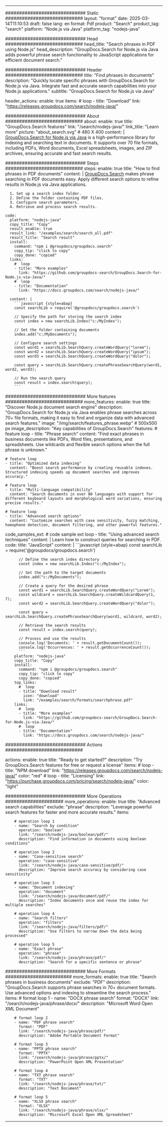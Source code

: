 
---
############################# Static ############################
layout: "format"
date:  2025-03-14T11:10:53
draft: false
lang: en
format: Pdf
product: "Search"
product_tag: "search"
platform: "Node.js via Java"
platform_tag: "nodejs-java"

############################# Head ############################
head_title: "Search phrases in PDF using Node.js"
head_description: "GroupDocs.Search for Node.js via Java adds powerful phrase search functionality to JavaScript applications for efficient document search."

############################# Header ############################
title: "Find phrases in documents" 
description: "Quickly locate specific phrases with GroupDocs.Search for Node.js via Java. Integrate fast and accurate search capabilities into your Node.js applications."
subtitle: "GroupDocs.Search for Node.js via Java" 

header_actions:
  enable: true
  items:
    #  loop
    - title: "Download"
      link: "https://releases.groupdocs.com/search/nodejs-java/"
      
############################# About ############################
about:
    enable: true
    title: "GroupDocs.Search features"
    link: "/search/nodejs-java/"
    link_title: "Learn more"
    picture: "about_search.svg" # 480 X 400
    content: |
       [GroupDocs.Search for Node.js via Java](/search/nodejs-java/) is a high-performance library for indexing and searching text in documents. It supports over 70 file formats, including PDFs, Word documents, Excel spreadsheets, images, and ZIP archives, ensuring accurate and fast search results.

############################# Steps ############################
steps:
    enable: true
    title: "How to find phrases in PDF documents"
    content: |
      [GroupDocs.Search](/search/nodejs-java/) makes phrase searching in PDF documents easy. Apply different search options to refine results in Node.js via Java applications.
      
      1. Set up a search index folder.
      2. Define the folder containing PDF files.
      3. Configure search parameters.
      4. Retrieve and process search results.
   
    code:
      platform: "nodejs-java"
      copy_title: "Copy"
      result_enable: true
      result_link: "/examples/search/search_all.pdf"
      result_title: "Search result"
      install:
        command: "npm i @groupdocs/groupdocs.search"
        copy_tip: "click to copy"
        copy_done: "copied"
      links:
        #  loop
        - title: "More examples"
          link: "https://github.com/groupdocs-search/GroupDocs.Search-for-Node.js-via-Java/"
        #  loop
        - title: "Documentation"
          link: "https://docs.groupdocs.com/search/nodejs-java/"
          
      content: |
        ```javascript {style=abap}
        const searchLib = require('@groupdocs/groupdocs.search')

        // Specify the path for storing the search index
        const index = new searchLib.Index("c:/MyIndex");

        // Set the folder containing documents
        index.add("c:/MyDocuments");

        // Configure search settings
        const word1 = searchLib.SearchQuery.createWordQuery("lorem");
        const word2 = searchLib.SearchQuery.createWordQuery("ipsum");
        const word3 = searchLib.SearchQuery.createWordQuery("dolor");

        const query = searchLib.SearchQuery.createPhraseSearchQuery(word1, word2, word3);

        // Run the search query
        const result = index.search(query);
        ```            

############################# More features ############################
more_features:
  enable: true
  title: "Discover Node.js document search engine"
  description: "GroupDocs.Search for Node.js via Java enables phrase searches across 70+ file formats, making it easy to find and organize data with advanced search features."
  image: "/img/search/features_phrase.webp" # 500x500 px
  image_description: "Key capabilities of GroupDocs.Search"
  features:
    # feature loop
    - title: "Phrase search"
      content: "Find exact phrases in business documents like PDFs, Word files, presentations, and spreadsheets. Use wildcards and flexible search options when the full phrase is unknown."

    # feature loop
    - title: "Optimized data indexing"
      content: "Boost search performance by creating reusable indexes. Structured indexing speeds up document searches and improves accuracy."

    # feature loop
    - title: "Multi-language compatibility"
      content: "Search documents in over 80 languages with support for different keyboard layouts and morphological word variations, ensuring precise results."

    # feature loop
    - title: "Advanced search options"
      content: "Customize searches with case sensitivity, fuzzy matching, homophone detection, document filtering, and other powerful features."
      
  code_samples_ext:
    # code sample ext loop
    - title: "Using advanced search techniques"
      content: |
        Learn how to construct queries for searching in PDF.
      code:
        title: "JavaScript"
        content: |
          ```javascript {style=abap}
          const searchLib = require('@groupdocs/groupdocs.search')
          
          // Define the search index directory
          const index = new searchLib.Index("c:/MyIndex");
              
          // Set the path to the target documents
          index.add("c:/MyDocuments");

          // Create a query for the desired phrase
          const word1 = searchLib.SearchQuery.createWordQuery("Lorem");
          const wildcard = searchLib.SearchQuery.createWildcardQuery(1, 7);
          const word2 = searchLib.SearchQuery.createWordQuery("dolor");

          const query = searchLib.SearchQuery.createPhraseSearchQuery(word1, wildcard, word2);

          // Retrieve the search results
          const result = index.search(query);
          
          // Process and use the results
          console.log('Documents: ' + result.getDocumentCount());
          console.log('Occurrences: ' + result.getOccurrenceCount());
          ```
        platform: "nodejs-java"
        copy_title: "Copy"
        install:
          command: "npm i @groupdocs/groupdocs.search"
          copy_tip: "click to copy"
          copy_done: "copied"
        top_links:
          #  loop
          - title: "Download result"
            icon: "download"
            link: "/examples/search/formats/searchphrase.pdf"
        links:
          #  loop
          - title: "More examples"
            link: "https://github.com/groupdocs-search/GroupDocs.Search-for-Node.js-via-Java/"
          #  loop
          - title: "Documentation"
            link: "https://docs.groupdocs.com/search/nodejs-java/"
            

            


############################# Actions ############################

actions:
  enable: true
  title: "Ready to get started?"
  description: "Try GroupDocs.Search features for free or request a license"
  items:
    #  loop
    - title: "NPM download"
      link: "https://releases.groupdocs.com/search/nodejs-java/"
      color: "red"
        #  loop
    - title: "Licensing"
      link: "https://purchase.groupdocs.com/pricing/search/nodejs-java/"
      color: "light"


############################# More Operations #####################
more_operations:
    enable: true
    title: "Advanced search capabilities"
    exclude: "phrase"
    description: "Leverage powerful search features for faster and more accurate results."
    items: 
          
        # operation loop 1
        - name: "Search by condition"
          operation: "boolean"
          link: "/search/nodejs-java/boolean/pdf/"
          description: "Find information in documents using boolean conditions"

        # operation loop 2
        - name: "Case-sensitive search"
          operation: "case-sensitive"
          link: "/search/nodejs-java/case-sensitive/pdf/"
          description: "Improve search accuracy by considering case sensitivity"

        # operation loop 3
        - name: "Document indexing"
          operation: "document"
          link: "/search/nodejs-java/document/pdf/"
          description: "Index documents once and reuse the index for multiple searches"

        # operation loop 4
        - name: "Search filters"
          operation: "filters"
          link: "/search/nodejs-java/filters/pdf/"
          description: "Use filters to narrow down the data being processed"

        # operation loop 5
        - name: "Exact phrase"
          operation: "phrase"
          link: "/search/nodejs-java/phrase/pdf/"
          description: "Search for a specific sentence or phrase"
          
        
          
############################# More Formats ########################
more_formats:
    enable: true
    title: "Search phrases in business documents"
    exclude: "PDF"
    description: "GroupDocs.Search supports phrase searches in 70+ document formats. Use advanced options and indexing to streamline the search process."
    items: 
        # format loop 1
        - name: "DOCX phrase search"
          format: "DOCX"
          link: "/search/nodejs-java/phrase/docx/"
          description: "Microsoft Word Open XML Document"
          
        # format loop 2
        - name: "PDF phrase search"
          format: "PDF"
          link: "/search/nodejs-java/phrase/pdf/"
          description: "Adobe Portable Document Format"
          
        # format loop 3
        - name: "PPTX phrase search"
          format: "PPTX"
          link: "/search/nodejs-java/phrase/pptx/"
          description: "PowerPoint Open XML Presentation"

        # format loop 4
        - name: "TXT phrase search"
          format: "TXT"
          link: "/search/nodejs-java/phrase/txt/"
          description: "Text Document"
          
        # format loop 5
        - name: "XLSX phrase search"
          format: "XLSX"
          link: "/search/nodejs-java/phrase/xlsx/"
          description: "Microsoft Excel Open XML Spreadsheet"
  

---